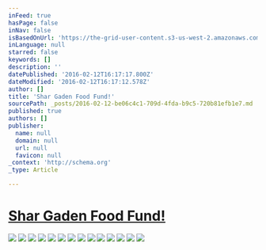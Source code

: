 ```yaml
---
inFeed: true
hasPage: false
inNav: false
isBasedOnUrl: 'https://the-grid-user-content.s3-us-west-2.amazonaws.com/f0be0f62-87f5-4c11-8057-24084246669c.png'
inLanguage: null
starred: false
keywords: []
description: ''
datePublished: '2016-02-12T16:17:17.800Z'
dateModified: '2016-02-12T16:17:12.578Z'
author: []
title: 'Shar Gaden Food Fund!'
sourcePath: _posts/2016-02-12-be06c4c1-709d-4fda-b9c5-720b81efb1e7.md
published: true
authors: []
publisher:
  name: null
  domain: null
  url: null
  favicon: null
_context: 'http://schema.org'
_type: Article

---
```

# [Shar Gaden Food Fund!][0]
![](https://the-grid-user-content.s3-us-west-2.amazonaws.com/f0be0f62-87f5-4c11-8057-24084246669c.png)
![](https://the-grid-user-content.s3-us-west-2.amazonaws.com/a65002b6-ef21-4260-a233-1efe4fcfc467.png)
![](https://the-grid-user-content.s3-us-west-2.amazonaws.com/4810caa4-8216-47c7-96ff-61c013699ae2.png)
![](https://the-grid-user-content.s3-us-west-2.amazonaws.com/a759eb17-a6e7-40c4-999f-685a9196db69.png)
![](https://the-grid-user-content.s3-us-west-2.amazonaws.com/6d298ccb-bfd4-4ab3-976e-266d8fb0f678.png)
![](https://the-grid-user-content.s3-us-west-2.amazonaws.com/caddbd32-0508-4a9c-b927-17060c89e0f3.png)
![](https://the-grid-user-content.s3-us-west-2.amazonaws.com/a86235b4-4b3d-4b09-bcea-56ad5b6b062f.png)
![](https://the-grid-user-content.s3-us-west-2.amazonaws.com/e46c752c-36ba-4402-83b9-608fcbcc7ce9.png)
![](https://the-grid-user-content.s3-us-west-2.amazonaws.com/fc76c7be-9fdb-4434-b455-27394ead790d.png)
![](https://the-grid-user-content.s3-us-west-2.amazonaws.com/126e32b1-d25d-498e-8fb7-8a2401e1a725.png)
![](https://the-grid-user-content.s3-us-west-2.amazonaws.com/5197dc1a-51a6-40c4-b3c7-9f556288d7ad.png)
![](https://the-grid-user-content.s3-us-west-2.amazonaws.com/c9ea78ea-fadb-40b9-8993-2046f1640c82.png)
![](https://the-grid-user-content.s3-us-west-2.amazonaws.com/3dc6f6da-21c9-4498-9051-e52710e12690.png)
![](https://the-grid-user-content.s3-us-west-2.amazonaws.com/0e7a0466-f127-4e87-ba3a-bcb3cfbd5831.png)

[0]: null